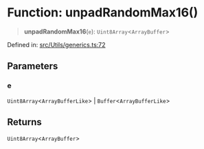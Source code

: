 # Function: unpadRandomMax16()

> **unpadRandomMax16**(`e`): `Uint8Array`\<`ArrayBuffer`\>

Defined in: [src/Utils/generics.ts:72](https://github.com/Fokusdotid/Baileys/blob/039f28db78950e3bac7c407f144ea390dcdf207d/src/Utils/generics.ts#L72)

## Parameters

### e

`Uint8Array`\<`ArrayBufferLike`\> | `Buffer`\<`ArrayBufferLike`\>

## Returns

`Uint8Array`\<`ArrayBuffer`\>
